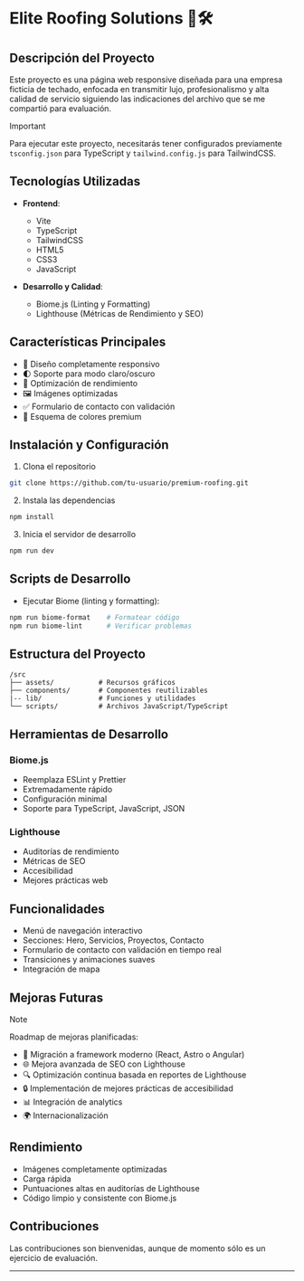 # Elite Roofing Solutions 🏡🛠️

## Descripción del Proyecto

Este proyecto es una página web responsive diseñada para una empresa ficticia de techado, enfocada en transmitir lujo, profesionalismo y alta calidad de servicio siguiendo las indicaciones del archivo que se me compartió para evaluación.

> [!IMPORTANT]
> Para ejecutar este proyecto, necesitarás tener configurados previamente `tsconfig.json` para TypeScript y `tailwind.config.js` para TailwindCSS.

## Tecnologías Utilizadas

- **Frontend**: 
  - Vite
  - TypeScript
  - TailwindCSS
  - HTML5
  - CSS3
  - JavaScript

- **Desarrollo y Calidad**:
  - Biome.js (Linting y Formatting)
  - Lighthouse (Métricas de Rendimiento y SEO)

## Características Principales

- 📱 Diseño completamente responsivo
- 🌓 Soporte para modo claro/oscuro
- 🚀 Optimización de rendimiento
- 🖼️ Imágenes optimizadas
- ✅ Formulario de contacto con validación
- 🎨 Esquema de colores premium

## Instalación y Configuración

1. Clona el repositorio
```bash
git clone https://github.com/tu-usuario/premium-roofing.git
```

2. Instala las dependencias
```bash
npm install
```

3. Inicia el servidor de desarrollo
```bash
npm run dev
```

## Scripts de Desarrollo

- Ejecutar Biome (linting y formatting):
```bash
npm run biome-format    # Formatear código
npm run biome-lint      # Verificar problemas
```

## Estructura del Proyecto

```
/src
├── assets/           # Recursos gráficos
├── components/       # Componentes reutilizables
|-- lib/              # Funciones y utilidades
└── scripts/          # Archivos JavaScript/TypeScript
```

## Herramientas de Desarrollo

### Biome.js
- Reemplaza ESLint y Prettier
- Extremadamente rápido
- Configuración minimal
- Soporte para TypeScript, JavaScript, JSON

### Lighthouse
- Auditorías de rendimiento
- Métricas de SEO
- Accesibilidad
- Mejores prácticas web

## Funcionalidades

- Menú de navegación interactivo
- Secciones: Hero, Servicios, Proyectos, Contacto
- Formulario de contacto con validación en tiempo real
- Transiciones y animaciones suaves
- Integración de mapa

## Mejoras Futuras

> [!NOTE]
> Roadmap de mejoras planificadas:

- 🔧 Migración a framework moderno (React, Astro o Angular)
- 🌐 Mejora avanzada de SEO con Lighthouse
- 🔍 Optimización continua basada en reportes de Lighthouse
- 🔒 Implementación de mejores prácticas de accesibilidad
- 📊 Integración de analytics
- 🌍 Internacionalización

## Rendimiento

- Imágenes completamente optimizadas
- Carga rápida
- Puntuaciones altas en auditorías de Lighthouse
- Código limpio y consistente con Biome.js

## Contribuciones

Las contribuciones son bienvenidas, aunque de momento sólo es un ejercicio de evaluación.

---

